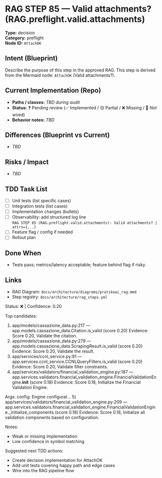 # RAG STEP 85 — Valid attachments? (RAG.preflight.valid.attachments)

**Type:** decision  
**Category:** preflight  
**Node ID:** `AttachOK`

## Intent (Blueprint)
Describe the purpose of this step in the approved RAG. This step is derived from the Mermaid node: `AttachOK` (Valid attachments?).

## Current Implementation (Repo)
- **Paths / classes:** _TBD during audit_
- **Status:** ❓ Pending review (✅ Implemented / 🟡 Partial / ❌ Missing / 🔌 Not wired)
- **Behavior notes:** _TBD_

## Differences (Blueprint vs Current)
- _TBD_

## Risks / Impact
- _TBD_

## TDD Task List
- [ ] Unit tests (list specific cases)
- [ ] Integration tests (list cases)
- [ ] Implementation changes (bullets)
- [ ] Observability: add structured log line  
  `RAG STEP 85 (RAG.preflight.valid.attachments): Valid attachments? | attrs={...}`
- [ ] Feature flag / config if needed
- [ ] Rollout plan

## Done When
- Tests pass; metrics/latency acceptable; feature behind flag if risky.

## Links
- RAG Diagram: `docs/architecture/diagrams/pratikoai_rag.mmd`
- Step registry: `docs/architecture/rag_steps.yml`


<!-- AUTO-AUDIT:BEGIN -->
Status: ❌  |  Confidence: 0.20

Top candidates:
1) app/models/cassazione_data.py:217 — app.models.cassazione_data.Citation.is_valid (score 0.20)
   Evidence: Score 0.20, Validate the citation.
2) app/models/cassazione_data.py:279 — app.models.cassazione_data.ScrapingResult.is_valid (score 0.20)
   Evidence: Score 0.20, Validate the result.
3) app/services/ccnl_service.py:91 — app.services.ccnl_service.CCNLQueryFilters.is_valid (score 0.20)
   Evidence: Score 0.20, Validate filter constraints.
4) app/services/validators/financial_validation_engine.py:187 — app.services.validators.financial_validation_engine.FinancialValidationEngine.__init__ (score 0.18)
   Evidence: Score 0.18, Initialize the Financial Validation Engine.

Args:
    config: Engine configurat...
5) app/services/validators/financial_validation_engine.py:209 — app.services.validators.financial_validation_engine.FinancialValidationEngine._initialize_components (score 0.18)
   Evidence: Score 0.18, Initialize all validation components based on configuration.

Notes:
- Weak or missing implementation
- Low confidence in symbol matching

Suggested next TDD actions:
- Create decision implementation for AttachOK
- Add unit tests covering happy path and edge cases
- Wire into the RAG pipeline flow
<!-- AUTO-AUDIT:END -->